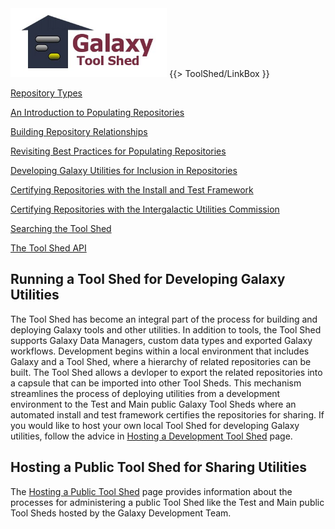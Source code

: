 <div class='right'> <a href='/src/toolshed/index.md'><img src="/src/images/logos/ToolShed.jpg" alt="Tool Shed logo" height="110px" /></a> {{> ToolShed/LinkBox }} </div>

[Repository Types](/src/repository-types/index.md)

[An Introduction to Populating Repositories](/src/toolshed-repository-contents/index.md)

[Building Repository Relationships](/src/defining-repository-dependencies/index.md)

[Revisiting Best Practices for Populating Repositories](/src/repository-population-best-practices2/index.md)

[Developing Galaxy Utilities for Inclusion in Repositories](/src/galaxy-utilities-in-repositories/index.md)

[Certifying Repositories with the Install and Test Framework](/src/toolshed/install-and-test-certification/index.md)

[Certifying Repositories with the Intergalactic Utilities Commission](/src/reviewing-toolshed-repositories/index.md)

[Searching the Tool Shed](/src/searching-the-toolshed/index.md)

[The Tool Shed API](/src/toolshed-api/index.md)

## Running a Tool Shed for Developing Galaxy Utilities

The Tool Shed has become an integral part of the process for building and deploying Galaxy tools and other utilities.  In addition to tools, the Tool Shed supports Galaxy Data Managers, custom data types and exported Galaxy workflows.  Development begins within a local environment that includes Galaxy and a Tool Shed, where a hierarchy of related repositories can be built.  The Tool Shed allows a devloper to export the related repositories into a capsule that can be imported into other Tool Sheds.  This mechanism streamlines the process of deploying utilities from a development environment to the Test and Main public Galaxy Tool Sheds where an automated install and test framework certifies the repositories for sharing.  If you would like to host your own local Tool Shed for developing Galaxy utilities, follow the advice in [Hosting a Development Tool Shed](/src/toolshed/hosting-a-local-development-toolshed/index.md) page.

## Hosting a Public Tool Shed for Sharing Utilities

The [Hosting a Public Tool Shed](/src/toolshed/hosting-a-local-toolshed/index.md) page provides information about the processes for administering a public Tool Shed like the Test and Main public Tool Sheds hosted by the Galaxy Development Team.
